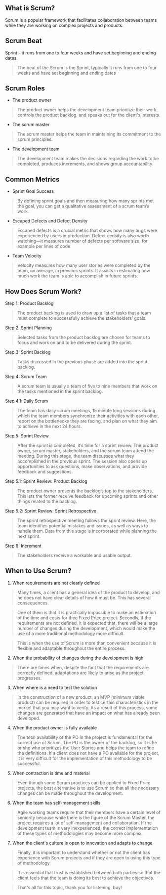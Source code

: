 ## What is Scrum?
Scrum is a popular framework that facilitates collaboration between teams while they are working on complex projects and products.

## Scrum Beat
Sprint - it runs from one to four weeks and have set beginning and ending dates.

>The beat of the Scrum is the Sprint, typically it runs from one to four weeks and have set beginning and ending dates

## Scrum Roles
* The product owner
>The product owner helps the development team prioritize their work, controls the product backlog, and speaks out for the client's interests.

* The scrum master
>The scrum master helps the team in maintaining its commitment to the scrum principles.

* The development team
>The development team makes the decisions regarding the work to be completed, produces increments, and shows group accountability.

## Common Metrics

* Sprint Goal Success
>By defining sprint goals and then measuring how many sprints met the goal, you can get a qualitative assessment of a scrum team’s work.

* Escaped Defects and Defect Density
>Escaped defects is a crucial metric that shows how many bugs were experienced by users in production. 
>Defect density is also worth watching—it measures number of defects per software size, for example per lines of code

* Team Velocity
>Velocity measures how many user stories were completed by the team, on average, in previous sprints. It assists in estimating how much work the team is able to accomplish in future sprints.

## How Does Scrum Work?

Step 1: Product Backlog
>The product backlog is used to draw up a list of tasks that a team must complete to successfully achieve the stakeholders’ goals. 

Step 2: Sprint Planning
>Selected tasks from the product backlog are chosen for teams to focus and work on and to be delivered during the sprint.

Step 3: Sprint Backlog
>Tasks discussed in the previous phase are added into the sprint backlog. 

Step 4: Scrum Team
>A scrum team is usually a team of five to nine members that work on the tasks mentioned in the sprint backlog. 

Step 4.1: Daily Scrum
>The team has daily scrum meetings, 15 minute long sessions during which the team members synchronize their activities with each other, report on the bottlenecks they are facing, and plan on what they aim to achieve in the next 24 hours.

Step 5: Sprint Review
>After the sprint is completed, it’s time for a sprint review. The product owner, scrum master, stakeholders, and the scrum team attend the meeting. During this stage, the team discusses what they accomplished in the previous sprint. The session also opens up opportunities to ask questions, make observations, and provide feedback and suggestions. 

Step 5.1: Sprint Review: Product Backlog
>The product owner presents the backlog’s top to the stakeholders. This lets the former receive feedback for upcoming sprints and other things related to the backlog. 

Step 5.2: Sprint Review: Sprint Retrospective
>The sprint retrospective meeting follows the sprint review. Here, the team identifies potential mistakes and issues, as well as ways to handle them. Data from this stage is incorporated while planning the next sprint.

Step 6: Increment
>The stakeholders receive a workable and usable output. 

## When to Use Scrum?

1. When requirements are not clearly defined

>Many times, a client has a general idea of the product to develop, and he does not have clear details of how it must be. This has several consequences.

>One of them is that it is practically impossible to make an estimation of the time and costs for thee Fixed Price project. Secondly, if the requirements are not defined, it is expected that, there will be a large number of changes during the development, which would make the use of a more traditional methodology more difficult.

>This is when the use of Scrum is more than convenient because it is flexible and adaptable throughout the entire process.

2. When the probability of changes during the development is high

>There are times when, despite the fact that the requirements are correctly defined, adaptations are likely to arise as the project progresses.

3. When where is a need to test the solution

>In the construction of a new product, an MVP (minimum viable product) can be required in order to test certain characteristics in the market that you may want to verify. 
>As a result of this process, some changes are generated that have an impact on what has already been developed.

4. When the product owner is fully available

>The total availability of the PO in the project is fundamental for the correct use of Scrum.
The PO is the owner of the backlog, so it is he or she who prioritizes the User Stories and helps the team to refine the definitions.
If a client does not have a PO available for the project, it is very difficult for the implementation of this methodology to be successful.

5. When contraction is time and material
>Even though some Scrum practices can be applied to Fixed Price projects, the best alternative is to use Scrum so that all the necessary changes can be made throughout the development.

6. When the team has self-management skills

>Agile working teams require that their members have a certain level of seniority because while there is the figure of the Scrum Master, the project requires a lot of self-management and collaboration. If the development team is very inexperienced, the correct implementation of these types of methodologies may become more complex.

7. When the client's culture is open to innovation and adapts to change

>Finally, it is important to understand whether or not the client has experience with Scrum projects and if they are open to using this type of methodology.

>It is essential that trust is established between both parties so that the client feels that the team is doing its best to achieve the objectives.

>That's all for this topic, thank you for listening, buy!
